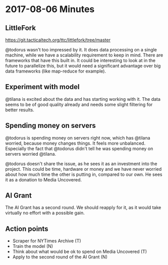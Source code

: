 # 2017-08-06 Minutes

## LittleFork
https://git.tacticaltech.org/ttc/littlefork/tree/master

@todorus wasn't too impressed by it. It does data processing on a single machine,
while we have a scalability requirement to keep in mind. There are frameworks
that have this built in. It could be interesting to look at in the future to
parallelize this, but it would need a significant advantage over big data
frameworks (like map-reduce for example).

## Experiment with model

@tilana is excited about the data and has starting working with it. The data
seems to be of good quality already and needs some slight filtering for better
results.

## Spending money on servers

@todorus is spending money on servers right now, which has @tilana worried,
because money changes things. It feels more unbalanced. Especially the fact that
@todorus didn't tell he was spending money on servers worried @tilana.

@todorus doesn't share the issue, as he sees it as an investment into the
project. This could be time, hardware or money and we have never worried about
how much time the other is putting in, compared to our own. He sees it as a
donation to Media Uncovered.

## AI Grant

The AI Grant has a second round. We should reapply for it, as it would take
virtually no effort with a possible gain.

## Action points
* Scraper for NYTimes Archive (T)
* Train the model (N)
* Think about what would be ok to spend on Media Uncovered (T)
* Apply to the second round of the AI Grant (N)
